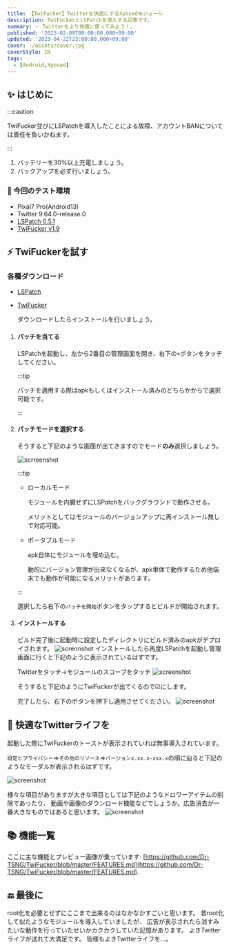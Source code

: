 ```yaml
---
title: 【TwiFucker】Twitterを快適にするXposedモジュール
description: TwiFuckerとLSPatchを導入する記事です。
summary: ✨ Twitterをより快適に使ってみよう！。
published: '2023-02-09T00:00:00.000+09:00'
updated: '2023-04-22T23:00:00.000+09:00'
cover: ./assets/cover.jpg
coverStyle: IN
tags:
  - [Android,Xposed]
---
```





## ✨ はじめに

:::caution

TwiFucker並びにLSPatchを導入したことによる故障、アカウントBANについては責任を負いかねます。

:::

1. バッテリーを30%以上充電しましょう。
1. バックアップを必ず行いましょう。

### 🎉 今回のテスト環境

- Pixal7 Pro(Android13)
- Twitter 9.64.0-release.0
- [LSPatch 0.5.1](https://github.com/LSPosed/LSPatch/releases)
- [TwiFucker v1.9](https://github.com/Dr-TSNG/TwiFucker/releases)

## ⚡️ TwiFuckerを試す

### 各種ダウンロード

 - [LSPatch](https://github.com/LSPosed/LSPatch/releases)
 - [TwiFucker](https://github.com/Dr-TSNG/TwiFucker/releases/tag/1.9)

   ダウンロードしたらインストールを行いましょう。

1. #### パッチを当てる
   LSPatchを起動し、左から2番目の管理画面を開き、右下の`+`ボタンをタッチしてください。

   :::tip

   パッチを適用する際はapkもしくはインストール済みのどちらかからで選択可能です。

   :::

1. #### パッチモードを選択する
   そうすると下記のような画面が出てきますのでモード**のみ**選択しましょう。

   ![scrreenshot](./assets/patchmode.png)

   :::tip

      - ローカルモード


        モジュールを内臓せずにLSPatchをバックグラウンドで動作させる。


        メリットとしてはモジュールのバージョンアップに再インストール無しで対応可能。


   - ポータブルモード


        apk自体にモジュールを埋め込む。


        動的にバージョン管理が出来なくなるが、apk単体で動作するため他端末でも動作が可能になるメリットがあります。

   :::

   選択したら右下の`パッチを開始`ボタンをタップするとビルドが開始されます。

1. #### インストールする
   ビルド完了後に起動時に設定したディレクトリにビルド済みのapkがデプロイされます。
   ![scrennshot](./assets/build-apk.png)
   インストールしたら再度LSPatchを起動し管理画面に行くと下記のように表示されているはずです。

   Twitterをタッチ→モジュールのスコープをタッチ
   ![screenshot](./assets/kanri.png)

   そうすると下記のようにTwiFuckerが出てくるので☑にします。

   完了したら、右下のボタンを押下し適用させてください。
   ![screenshot](./assets/scope.png)

## 🚀 快適なTwitterライフを
起動した際にTwiFuckerのトーストが表示されていれば無事導入されています。

`設定とプライバシー`=>`その他のリソース`=>`バージョンx.xx.x-xxx.x`の順に辿ると下記のようなモーダルが表示されるはずです。

   ![screenshot](./assets/twifucker.png)

   様々な項目がありますが大きな項目としては下記のようなドロワーアイテムの削除であったり、
   動画や画像のダウンロード機能などでしょうか。広告消去が一番大きなものではあると思います。
   ![screenshot](./assets/twifk_menu.png)


## 📚 機能一覧

ここに主な機能とプレビュー画像が乗っています: [https://github.com/Dr-TSNG/TwiFucker/blob/master/FEATURES.md](https://github.com/Dr-TSNG/TwiFucker/blob/master/FEATURES.md).

## 🔚 最後に
root化を必要とせずにここまで出来るのはなかなかすごいと思います。
昔root化して似たようなモジュールを導入していましたが、
広告が表示されたら消すみたいな動作を行っていたせいかカクカクしていた記憶があります。
よきTwitterライフが送れて大満足です。
皆様もよきTwitterライフを...。
